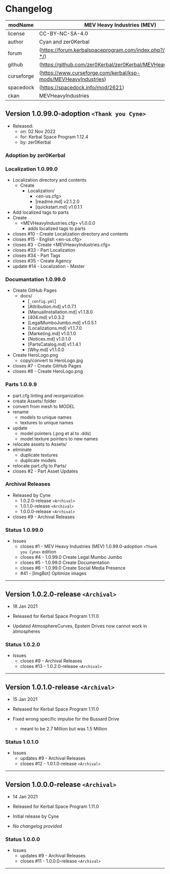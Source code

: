 # Changelog  
  
| modName    | MEV Heavy Industries (MEV)                                          |
| ---------- | ----------------------------------------------------------------- |
| license    | CC-BY-NC-SA-4.0                                                   |
| author     | Cyan and zer0Kerbal                                               |
| forum      | (https://forum.kerbalspaceprogram.com/index.php?/topic/209730-*/) |
| github     | (https://github.com/zer0Kerbal/zer0Kerbal/MEVHeavyIndustries)     |
| curseforge | (https://www.curseforge.com/kerbal/ksp-mods/MEVHeavyIndustries)   |
| spacedock  | (https://spacedock.info/mod/2621)                                 |
| ckan       | MEVHeavyIndustries                                                |

## Version 1.0.99.0-adoption `<Thank you Cyne>`

* Released:
  * on: 02 Nov 2022
  * for: Kerbal Space Program 1.12.4
  * by: zer0Kerbal

### Adoption by zer0Kerbal

### Localization 1.0.99.0

* Localization directory and contents
  * Create
    * Localization/
      * <en-us.cfg>
      * [readme.md] v2.1.2.0
      * [quickstart.md] v1.0.1.1
* Add localized tags to parts
* Create
  * <MEVHeavyIndustries.cfg> v1.0.0.0
    * adds localized tags to parts
* closes #10 - Create Localization directory and contents
* closes #15 - English <en-us.cfg>
* closes #3 - Create <MEVHeavyIndustries.cfg>
* closes #33 - Part Localization
* closes #34 - Part Tags
* closes #35 - Create Agency
* update #14 - Localization - Master

### Documantation 1.0.99.0

* Create GitHub Pages
  * docs/
    * [`_config.yml`]
    * [Attribution.md] v1.0.7.1
    * [ManualInstallation.md] v1.1.8.0
    * [404.md] v1.0.3.2
    * [LegalMumboJumbo.md] v1.0.5.1
    * [Localizations.md] v1.1.7.0
    * [Marketing.md] v1.0.1.0
    * [Notices.md] v1.0.1.0
    * [PartsCatalog.md] v1.1.4.1
    * [Why.md] v1.1.0.0
* Create HeroLogo.png
  * copy/convert to HeroLogo.jpg
* closes #7 - Create GitHub Pages
* closes #8 - Create HeroLogo.png

### Parts 1.0.9.9

* part.cfg linting and reorganization
* create Assets/ folder
* convert from mesh to MODEL
* rename
  * models to unique names
  * textures to unique names
* update
  * model pointers (.png et al to .dds)
  * model texture pointers to new names
* relocate assets to Assets/
* eliminate
  * duplicate textures
  * duplicate models
* relocate part.cfg to Parts/
* closes #2 - Part Asset Updates

### Archival Releases

* Released by Cyne
  * 1.0.2.0-release `<Archival>`
  * 1.0.1.0-release `<Archival>`
  * 1.0.0.0-release `<Archival>`
* closes #9 - Archival Releases

### Status 1.0.99.0

* Issues
  * closes #1 - MEV Heavy Industries (MEV) 1.0.99.0-adoption `<Thank you Cyne>` edition
  * closes #4 - 1.0.99.0 Create Legal Mumbo Jumbo
  * closes #5 - 1.0.99.0 Create Documentation
  * closes #6 - 1.0.99.0 Create Social Media Presence
  * #41 - [ImgBot] Optimize images

---

## Version 1.0.2.0-release `<Archival>`

* 18 Jan 2021
* Released for Kerbal Space Program 1.11.0

* Updated AtmosphereCurves, Epstein Drives now cannot work in atmospheres

### Status 1.0.2.0

* Issues
  * closes #9 - Archival Releases
  * closes #13 - 1.0.2.0-release `<Archival>`

---

## Version 1.0.1.0-release `<Archival>`

* 15 Jan 2021
* Released for Kerbal Space Program 1.11.0

* Fixed wrong specific impulse for the Bussard Drive
  * meant to be 2.7 Million but was 1.5 Million

### Status 1.0.1.0

* Issues
  * updates #9 - Archival Releases
  * closes #12 - 1.0.1.0-release `<Archival>`

---

## Version 1.0.0.0-release `<Archival>`

* 14 Jan 2021
* Released for Kerbal Space Program 1.11.0
* Initial release by Cyne

* *No changelog provided*

### Status 1.0.0.0

* Issues
  * updates #9 - Archival Releases
  * closes #11 - 1.0.0.0-release `<Archival>`

---
